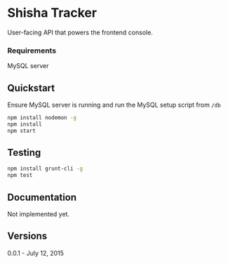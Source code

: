 # Shisha Tracker

User-facing API that powers the frontend console.

### Requirements

MySQL server

## Quickstart

Ensure MySQL server is running and run the MySQL setup script from `/db`

```bash
npm install nodemon -g
npm install
npm start
```

## Testing

```bash
npm install grunt-cli -g
npm test
```

## Documentation

Not implemented yet.

## Versions

0.0.1 - July 12, 2015